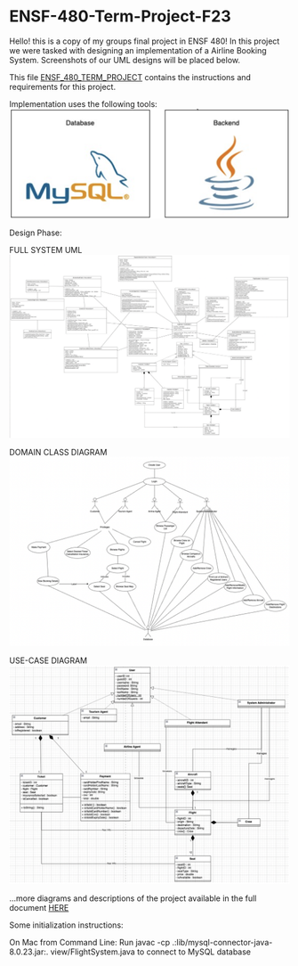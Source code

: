 # ENSF-480-Term-Project-F23

Hello! this is a copy of my groups final project in ENSF 480! In this project we were tasked with designing an implementation of a Airline Booking System. Screenshots of our UML designs will be placed below. 

This file [ENSF_480_TERM_PROJECT](ENSF-480-Term-Project-Fall-2023.pdf) contains the instructions and requirements for this project.

Implementation uses the following tools:
![TOOLS](Images/Tools.png?raw=true)

Design Phase:

FULL SYSTEM UML
![FULL_SYS_UML](Images/Full-System-UML.png?raw=true)

DOMAIN CLASS DIAGRAM
![DOM_CLASS](Images/Use-Case.png?raw=true)

USE-CASE DIAGRAM
![USE_CASE](Images/Partial-System-UML.png?raw=true)


...more diagrams and descriptions of the project available in the full document [HERE](ENSF-480-Term-Project-Design-Document.pdf)



Some initialization instructions:

On Mac from Command Line:
Run javac -cp .:lib/mysql-connector-java-8.0.23.jar:. view/FlightSystem.java to connect to MySQL database 

